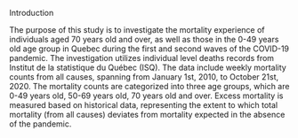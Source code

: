 Introduction

The purpose of this study is to investigate the mortality experience of individuals aged 70 years old and over, as well as those in the 0-49 years old age group in Quebec during the first and second waves of the COVID-19 pandemic. 
The investigation utilizes individual level deaths records from Institut de la statistique du Québec (ISQ). The data include weekly mortality counts from all causes, spanning from January 1st, 2010, to October 21st, 2020. 
The mortality counts are categorized into three age groups, which are 0-49 years old, 50-69 years old, 70 years old and over. Excess mortality is measured based on historical data, representing the extent to which total mortality (from all causes) deviates from mortality expected in the absence of the pandemic. 
